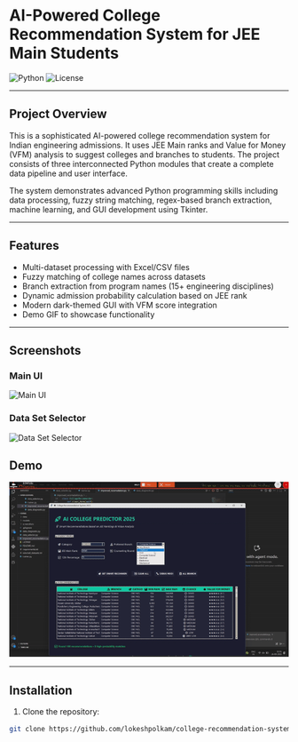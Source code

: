 # AI-Powered College Recommendation System for JEE Main Students

![Python](https://img.shields.io/badge/Python-3.10-blue)
![License](https://img.shields.io/badge/License-MIT-green)

---

## Project Overview
This is a sophisticated AI-powered college recommendation system for Indian engineering admissions. It uses JEE Main ranks and Value for Money (VFM) analysis to suggest colleges and branches to students. The project consists of three interconnected Python modules that create a complete data pipeline and user interface.

The system demonstrates advanced Python programming skills including data processing, fuzzy string matching, regex-based branch extraction, machine learning, and GUI development using Tkinter.

---

## Features
- Multi-dataset processing with Excel/CSV files
- Fuzzy matching of college names across datasets
- Branch extraction from program names (15+ engineering disciplines)
- Dynamic admission probability calculation based on JEE rank
- Modern dark-themed GUI with VFM score integration
- Demo GIF to showcase functionality

---

## Screenshots

### Main UI
![Main UI](screenshots/main_ui.png)

### Data Set Selector
![Data Set Selector](screenshots/data_selector.png)

## Demo

![Demo](screenshots/demo.gif)

---

## Installation

1. Clone the repository:
```bash
git clone https://github.com/lokeshpolkam/college-recommendation-system.git

